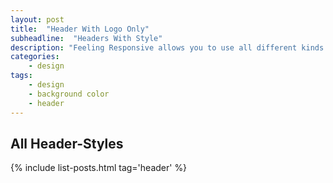 ```yaml
---
layout: post
title:  "Header With Logo Only"
subheadline:  "Headers With Style"
description: "Feeling Responsive allows you to use all different kinds of headers. This example shows a header just with an image on the standard background."
categories:
    - design
tags:
    - design
    - background color
    - header
---
```




## All Header-Styles 

{% include list-posts.html tag='header' %}